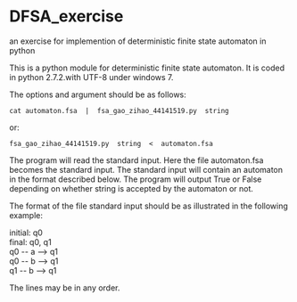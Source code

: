 # DFSA_exercise
an exercise for implemention of deterministic finite state automaton in python



This is a python module for deterministic finite state automaton.
It is coded in python 2.7.2.with UTF-8 under windows 7.

The options and argument should be as follows:

    cat automaton.fsa  |  fsa_gao_zihao_44141519.py  string

or:

    fsa_gao_zihao_44141519.py  string  <  automaton.fsa

The program will read the standard input.
Here the file automaton.fsa becomes the standard input.
The standard input will contain an automaton in the format described below.
The program will output True or False depending on whether string is accepted by the automaton or not.

The format of the file standard input should be as illustrated in the following example:


initial: q0  
final: q0, q1  
q0 -- a --> q1  
q0 -- b --> q1  
q1 -- b --> q1  

The lines may be in any order.
